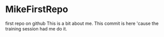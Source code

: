 # MikeFirstRepo
first repo on github
This is a bit about me.
This commit is here 'cause the training session had me do it.
